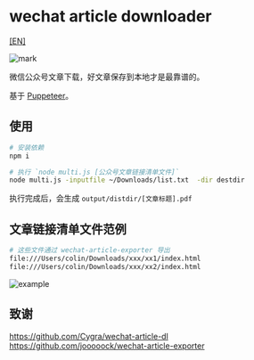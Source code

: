 # wechat article downloader

[[EN]](./README.EN.md)

![mark](./img/mark.png)

微信公众号文章下载，好文章保存到本地才是最靠谱的。

基于 [Puppeteer](https://github.com/puppeteer/puppeteer)。

## 使用

```bash
# 安装依赖
npm i

# 执行 `node multi.js [公众号文章链接清单文件]`
node multi.js -inputfile ~/Downloads/list.txt  -dir destdir
```

执行完成后，会生成 `output/distdir/[文章标题].pdf`

## 文章链接清单文件范例
```bash
# 这些文件通过 wechat-article-exporter 导出
file:///Users/colin/Downloads/xxx/xx1/index.html
file:///Users/colin/Downloads/xxx/xx2/index.html
```

![example](./img/example.png)

## 致谢
https://github.com/Cygra/wechat-article-dl
https://github.com/jooooock/wechat-article-exporter
